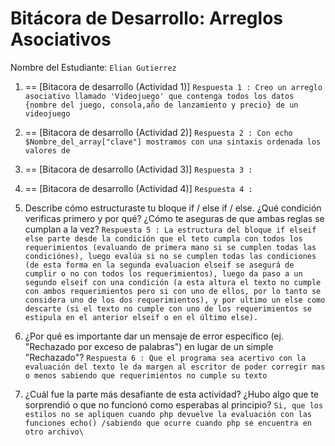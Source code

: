 # Bitácora de Desarrollo: Arreglos Asociativos

Nombre del Estudiante: `Elian Gutierrez`

1. == [Bitacora de desarrollo (Actividad 1)]
   `Respuesta 1 : Creo un arreglo asociativo llamado 'Videojuego' que contenga todos los datos {nombre del juego, consola,año de lanzamiento y precio} de un videojuego `

2. == [Bitacora de desarrollo (Actividad 2)]
   `Respuesta 2 : Con echo $Nombre_del_array["clave"] mostramos con una sintaxis ordenada los valores de  `

3. == [Bitacora de desarrollo (Actividad 3)]
   `Respuesta 3 : `

4. == [Bitacora de desarrollo (Actividad 4)]
   `Respuesta 4 :  `

5. Describe cómo estructuraste tu bloque if / else if / else. ¿Qué condición verificas primero y por qué? ¿Cómo te aseguras de que ambas reglas se cumplan a la vez?
   `Respuesta 5 : La estructura del bloque if elseif else parte desde la condición que el teto cumpla con todos los requerimientos (evaluando de primera mano si se cumplen todas las condiciónes), luego evalúa si no se cumplen todas las condiciones (de esta forma en la segunda evaluacion elseif se asegurá de cumplir o no con todos los requerimientos), luego da paso a un segundo elseif con una condición (a esta altura el texto no cumple con ambos requerimientos pero si con uno de ellos, por lo tanto se considera uno de los dos requerimientos), y por ultimo un else como descarte (si el texto no cumple con uno de los requerimientos se estipula en el anterior elseif o en el último else).`

6. ¿Por qué es importante dar un mensaje de error específico (ej. "Rechazado por exceso de palabras") en lugar de un simple "Rechazado"?
   `Respuesta 6 : Que el programa sea acertivo con la evaluación del texto le da margen al escritor de poder corregir mas o menos sabiendo que requerimientos no cumple su texto`

7. ¿Cuál fue la parte más desafiante de esta actividad? ¿Hubo algo que te sorprendió o que no funcionó como esperabas al principio?
   `Si, que los estilos no se apliquen cuando php devuelve la evaluación con las funciones echo() /sabiendo que ocurre cuando php se encuentra en otro archivo\`
